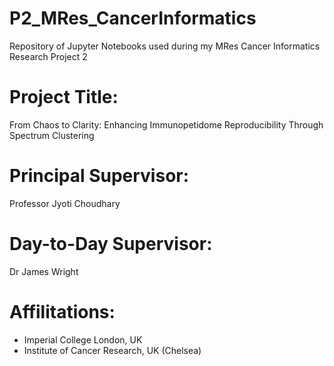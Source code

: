 # P2_MRes_CancerInformatics
Repository of Jupyter Notebooks used during my MRes Cancer Informatics Research Project 2

# Project Title: 
From Chaos to Clarity: Enhancing Immunopetidome Reproducibility Through Spectrum Clustering


# Principal Supervisor: 
Professor Jyoti Choudhary

# Day-to-Day Supervisor: 
Dr James Wright

# Affilitations: 
- Imperial College London, UK
- Institute of Cancer Research, UK (Chelsea)
